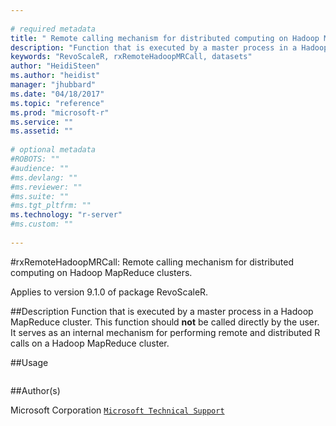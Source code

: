 ```yaml
--- 
 
# required metadata 
title: " Remote calling mechanism for distributed computing on Hadoop MapReduce clusters." 
description: "Function that is executed by a master process in a Hadoop MapReduce cluster. This function should **not** be called directly by the user. It serves as an internal mechanism for performing remote and distributed R calls on  a Hadoop MapReduce cluster." 
keywords: "RevoScaleR, rxRemoteHadoopMRCall, datasets" 
author: "HeidiSteen"
ms.author: "heidist" 
manager: "jhubbard" 
ms.date: "04/18/2017" 
ms.topic: "reference" 
ms.prod: "microsoft-r" 
ms.service: "" 
ms.assetid: "" 
 
# optional metadata 
#ROBOTS: "" 
#audience: "" 
#ms.devlang: "" 
#ms.reviewer: "" 
#ms.suite: "" 
#ms.tgt_pltfrm: "" 
ms.technology: "r-server" 
#ms.custom: "" 
 
--- 
```

 
 
 #rxRemoteHadoopMRCall:  Remote calling mechanism for distributed computing on Hadoop MapReduce clusters.

 Applies to version 9.1.0 of package RevoScaleR.
 
 ##Description
 Function that is executed by a master process in a Hadoop MapReduce cluster.
This function should **not** be called directly by the user. It serves as an
internal mechanism for performing remote and distributed R calls on 
a Hadoop MapReduce cluster. 
 
 
 ##Usage

```   rxRemoteHadoopMRCall() 
```
 
 ##Author(s)
 
Microsoft Corporation [`Microsoft Technical Support`](https://go.microsoft.com/fwlink/?LinkID=698556&clcid=0x409)

 
 
 
